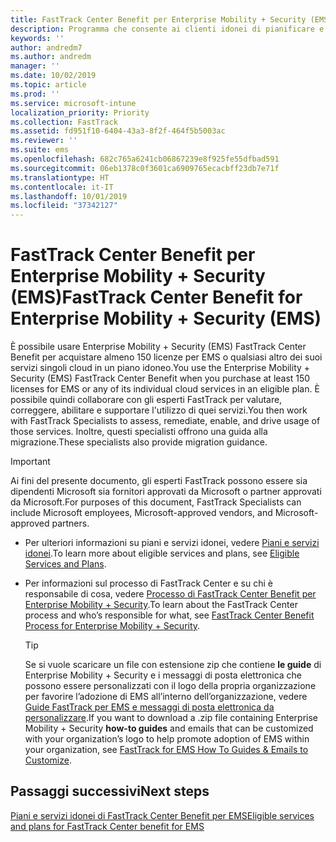 ```yaml
---
title: FastTrack Center Benefit per Enterprise Mobility + Security (EMS)
description: Programma che consente ai clienti idonei di pianificare e distribuire Intune e Azure Active Directory Premium
keywords: ''
author: andredm7
ms.author: andredm
manager: ''
ms.date: 10/02/2019
ms.topic: article
ms.prod: ''
ms.service: microsoft-intune
localization_priority: Priority
ms.collection: FastTrack
ms.assetid: fd951f10-6404-43a3-8f2f-464f5b5003ac
ms.reviewer: ''
ms.suite: ems
ms.openlocfilehash: 682c765a6241cb06867239e8f925fe55dfbad591
ms.sourcegitcommit: 06eb1378c0f3601ca6909765ecacbff23db7e71f
ms.translationtype: HT
ms.contentlocale: it-IT
ms.lasthandoff: 10/01/2019
ms.locfileid: "37342127"
---
```

# <a name="fasttrack-center-benefit-for-enterprise-mobility--security-ems"></a><span data-ttu-id="f9976-103">FastTrack Center Benefit per Enterprise Mobility + Security (EMS)</span><span class="sxs-lookup"><span data-stu-id="f9976-103">FastTrack Center Benefit for Enterprise Mobility + Security (EMS)</span></span>

<span data-ttu-id="f9976-104">È possibile usare Enterprise Mobility + Security (EMS) FastTrack Center Benefit per acquistare almeno 150 licenze per EMS o qualsiasi altro dei suoi servizi singoli cloud in un piano idoneo.</span><span class="sxs-lookup"><span data-stu-id="f9976-104">You use the Enterprise Mobility + Security (EMS) FastTrack Center Benefit when you purchase at least 150 licenses for EMS or any of its individual cloud services in an eligible plan.</span></span> <span data-ttu-id="f9976-105">È possibile quindi collaborare con gli esperti FastTrack per valutare, correggere, abilitare e supportare l'utilizzo di quei servizi.</span><span class="sxs-lookup"><span data-stu-id="f9976-105">You then work with FastTrack Specialists to assess, remediate, enable, and drive usage of those services.</span></span> <span data-ttu-id="f9976-106">Inoltre, questi specialisti offrono una guida alla migrazione.</span><span class="sxs-lookup"><span data-stu-id="f9976-106">These specialists also provide migration guidance.</span></span> 

> [!IMPORTANT]
> <span data-ttu-id="f9976-107">Ai fini del presente documento, gli esperti FastTrack possono essere sia dipendenti Microsoft sia fornitori approvati da Microsoft o partner approvati da Microsoft.</span><span class="sxs-lookup"><span data-stu-id="f9976-107">For purposes of this document, FastTrack Specialists can include Microsoft employees, Microsoft-approved vendors, and Microsoft-approved partners.</span></span>

- <span data-ttu-id="f9976-108">Per ulteriori informazioni su piani e servizi idonei, vedere [Piani e servizi idonei](M365-eligible-services-and-plans.md).</span><span class="sxs-lookup"><span data-stu-id="f9976-108">To learn more about eligible services and plans, see [Eligible Services and Plans](M365-eligible-services-and-plans.md).</span></span>

- <span data-ttu-id="f9976-109">Per informazioni sul processo di FastTrack Center e su chi è responsabile di cosa, vedere [Processo di FastTrack Center Benefit per Enterprise Mobility + Security](EMS-fasttrack-process.md).</span><span class="sxs-lookup"><span data-stu-id="f9976-109">To learn about the FastTrack Center process and who’s responsible for what, see [FastTrack Center Benefit Process for Enterprise Mobility + Security](EMS-fasttrack-process.md).</span></span>

    > [!TIP]
    > <span data-ttu-id="f9976-110">Se si vuole scaricare un file con estensione zip che contiene **le guide** di Enterprise Mobility + Security e i messaggi di posta elettronica che possono essere personalizzati con il logo della propria organizzazione per favorire l’adozione di EMS all’interno dell’organizzazione, vedere [Guide FastTrack per EMS e messaggi di posta elettronica da personalizzare](https://gallery.technet.microsoft.com/FastTrack-for-EMS-How-To-f170da4c).</span><span class="sxs-lookup"><span data-stu-id="f9976-110">If you want to download a .zip file containing Enterprise Mobility + Security **how-to guides** and emails that can be customized with your organization’s logo to help promote adoption of EMS within your organization, see [FastTrack for EMS How To Guides & Emails to Customize](https://gallery.technet.microsoft.com/FastTrack-for-EMS-How-To-f170da4c).</span></span>

## <a name="next-steps"></a><span data-ttu-id="f9976-111">Passaggi successivi</span><span class="sxs-lookup"><span data-stu-id="f9976-111">Next steps</span></span>

[<span data-ttu-id="f9976-112">Piani e servizi idonei di FastTrack Center Benefit per EMS</span><span class="sxs-lookup"><span data-stu-id="f9976-112">Eligible services and plans for FastTrack Center benefit for EMS</span></span>](M365-eligible-services-and-plans.md)


